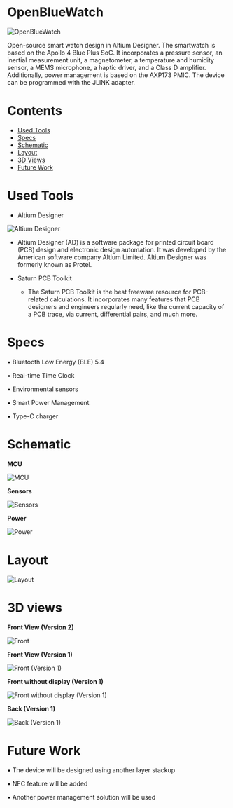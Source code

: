# OpenBlueWatch
![OpenBlueWatch](https://github.com/CircuitCraftsman/OpenBlueWatch/blob/main/OpenBlueWatch/Schematic/Block%20Diagram.png)

Open-source smart watch design in Altium Designer. The smartwatch is based on the Apollo 4 Blue Plus SoC. It incorporates a pressure sensor, an inertial measurement unit, a magnetometer, a temperature and humidity sensor, a MEMS microphone, a haptic driver, and a Class D amplifier. Additionally, power management is based on the AXP173 PMIC. The device can be programmed with the JLINK adapter. 

# Contents
- [Used Tools](#Used-Tools)
- [Specs](#Specs)
- [Schematic](#Schematic)
- [Layout](#Layout)
- [3D Views](#3D-Views)
- [Future Work](#Future-Work)

# Used Tools
- Altium Designer

![Altium Designer](https://github.com/TechBlueprint-V/OpenBlueWatch/blob/main/OpenBlueWatch/Schematic/Altium%20Designer.jpg)
    
  - Altium Designer (AD) is a software package for printed circuit board (PCB) design and electronic design automation. It was developed by the American software company Altium Limited. Altium Designer was formerly known as Protel.

- Saturn PCB Toolkit

    - The Saturn PCB Toolkit is the best freeware resource for PCB-related calculations. It incorporates many features that PCB designers and engineers regularly need, like the current capacity of a PCB trace, via current, differential pairs, and much more.

# Specs

  • Bluetooth Low Energy (BLE) 5.4
  
  • Real-time Time Clock
  
  • Environmental sensors
  
  • Smart Power Management
  
  • Type-C charger

# Schematic 

**MCU**

![MCU](https://github.com/CircuitCraftsman/OpenBlueWatch/blob/main/OpenBlueWatch/Schematic/MCU.png)

**Sensors**

![Sensors](https://github.com/CircuitCraftsman/OpenBlueWatch/blob/main/OpenBlueWatch/Schematic/Sensors.png)

**Power**

![Power](https://github.com/CircuitCraftsman/OpenBlueWatch/blob/main/OpenBlueWatch/Schematic/Power.png)

# Layout

![Layout](https://github.com/CircuitCraftsman/OpenBlueWatch/blob/main/OpenBlueWatch/Layout/layout.png)

# 3D views

**Front View (Version 2)**

![Front](https://github.com/CircuitCraftsman/OpenBlueWatch/blob/main/OpenBlueWatch/Project%20outputs/Images/3D%20Front.png)


**Front View (Version 1)**

![Front (Version 1)](https://github.com/CircuitCraftsman/OpenBlueWatch/blob/main/OpenBlueWatch/Project%20outputs/Images/Front.jpeg)

**Front without display (Version 1)**

![Front without display (Version 1)](https://github.com/CircuitCraftsman/OpenBlueWatch/blob/main/OpenBlueWatch/Project%20outputs/Images/Front%20without%20display.jpeg)

**Back (Version 1)**

![Back (Version 1)](https://github.com/CircuitCraftsman/OpenBlueWatch/blob/main/OpenBlueWatch/Project%20outputs/Images/Back.jpeg)


# Future Work

  • The device will be designed using another layer stackup
  
  • NFC feature will be added
  
  • Another power management solution will be used




  
  
